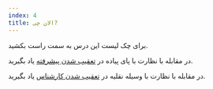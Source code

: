 ```yaml
---
index: 4
title: الان چی?
---
```

برای چک لیست این درس به سمت راست بکشید.

در مقابله با نظارت با پای پیاده در  [تعقیب شدن پیشرفته](umbrella://work/being-followed/advanced) یاد بگیرید.

در مقابله با نظارت با وسیله نقلیه در [تعقیب شدن کارشناس](umbrella://work/being-followed/expert) یاد بگیرید.